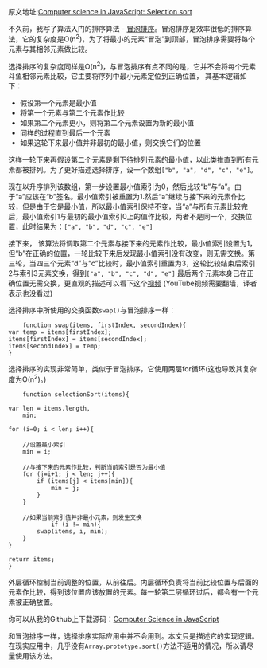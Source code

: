 原文地址:[Computer science in JavaScript: Selection sort](https://www.nczonline.net/blog/2009/09/08/computer-science-in-javascript-selection-sort/)

不久前，我写了算法入门的排序算法 - [冒泡排序](https://github.com/HelloLeeChan/CS-in-JavaScript-by-nzakes/blob/master/%E5%86%92%E6%B3%A1%E6%8E%92%E5%BA%8F.md)。冒泡排序是效率很低的排序算法，它的复杂度是O(n<sup>2</sup>)，为了将最小的元素“冒泡”到顶部，冒泡排序需要将每个元素与其相邻元素做比较。

选择排序的复杂度同样是O(n<sup>2</sup>)，与冒泡排序有点不同的是，它并不会将每个元素斗鱼相邻元素比较，它主要将序列中最小元素定位到正确位置， 其基本逻辑如下：

- 假设第一个元素是最小值
- 将第一个元素与第二个元素作比较
- 如果第二个元素更小，则将第二个元素设置为新的最小值
- 同样的过程直到最后一个元素
- 如果这轮下来最小值并非最初的最小值，则交换它们的位置

这样一轮下来再假设第二个元素是剩下待排列元素的最小值，以此类推直到所有元素都被排列。为了更好描述选择排序，设一个数组`["b", "a", "d", "c", "e"]`。

现在以升序排列该数组，第一步设置最小值索引为0，然后比较“b”与“a”。由于“a”应该在“b”签名。最小值索引被重置为1.然后“a”继续与接下来的元素作比较，但是由于它是最小值，所以最小值索引保持不变，当“a”与所有元素比较完后，最小值索引1与最初的最小值索引0上的值作比较，两者不是同一个，交换位置，此时结果为：`["a", "b", "d", "c", "e"]`

接下来， 该算法将调取第二个元素与接下来的元素作比较，最小值索引设置为1，但“b”在正确的位置，一轮比较下来后发现最小值索引没有改变，则无需交换。第三轮，当四三个元素“d”与“c”比较时，最小值索引重置为3，这轮比较结束后索引2与索引3元素交换，得到`["a", "b", "c", "d", "e"]` 最后两个元素本身已在正确位置无需交换，更直观的描述可以看下这个[视频](http://www.youtube.com/watch?v=TW3_7cD9L1A) (YouTube视频需要翻墙，译者表示也没看过)

选择排序中所使用的交换函数`swap()`与冒泡排序一样：

		function swap(items, firstIndex, secondIndex){
    var temp = items[firstIndex];
    items[firstIndex] = items[secondIndex];
    items[secondIndex] = temp;
    }
    
选择排序的实现非常简单，类似于冒泡排序，它使用两层for循环(这也导致其复杂度为O(n<sup>2</sup>)。)

		function selectionSort(items){

    var len = items.length,
        min;

    for (i=0; i < len; i++){

        //设置最小索引
        min = i;

        //与接下来的元素作比较，判断当前索引是否为最小值
        for (j=i+1; j < len; j++){
            if (items[j] < items[min]){
                min = j;
            }
        }

        //如果当前索引值并非最小元素，则发生交换
                if (i != min){
            swap(items, i, min);
        }
    }

    return items;
	}
	
外层循环控制当前调整的位置，从前往后。内层循环负责将当前比较位置与后面的元素作比较，得到该位置应该放置的元素。每一轮第二层循环过后，都会有一个元素被正确放置。

你可以从我的Github上下载源码：[Computer Science in JavaScript](https://github.com/nzakas/computer-science-in-javascript/)

和冒泡排序一样，选择排序实际应用中并不会用到。本文只是描述它的实现逻辑。在现实应用中，几乎没有`Array.prototype.sort()`方法不适用的情况，所以请尽量使用该方法。